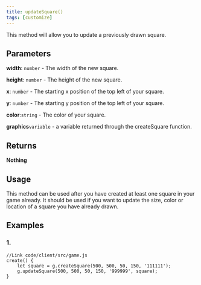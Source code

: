```yaml
---
title: updateSquare()
tags: [customize]
---
```

This method will allow you to update a previously drawn square.
## Parameters
**width**: `number` - The width of the new square.

**height**: `number` - The height of the new square.

**x**: `number` - The starting x position of the top left of your square.

**y**: `number` - The starting y position of the top left of your square.

**color**:`string` - The color of your square.

**graphics**`variable` - a variable returned through the createSquare function.
## Returns
**Nothing**
## Usage
This method can be used after you have created at least one square in your game already. It should be used if you want to update the size, color or location of a square you have already drawn.

## Examples
### 1.
```
//Link code/client/src/game.js
create() {
	let square = g.createSquare(500, 500, 50, 150, '111111');
	g.updateSquare(500, 500, 50, 150, '999999', square);
}
```

